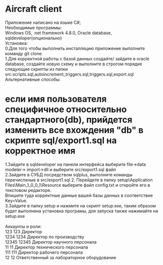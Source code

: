 # Aircraft client
Приложение написано на языке C#;\
Необходимые программы: \
Windows OS, .net framework 4.8.0, Oracle database, sqldeveloper(опционально)\
Установка: \
0.Для того чтобы выполнить инсталляцию приложение выполните команду git clone. \
1.Для корректной работы с базой данных создайте/ зайдите в oracle database, создайте новую схему и выполните в строгом порядке следующие скрипты из папки \
src:scripts.sql,autoincrement_triggers.sql,triggers.sql,export.sql\
Альтернативные способы:
  # если имя пользователя специфичное относительно стандартного(db), прийдется изменить все вхождения "db" в скрипте sql/export1.sql на корректное имя  
  1.Зайдите в sqldeveloper на панели интерфейса выберите file->data modeler-> import->dll и выберите src/export1.sql файл\
  2.Зайдите в СУБД посредством sqlplus, выполните команды перечисленые в src/export1.sql
2. Перейдете в папку setup\Application Files\Main_1_0_0_1\Resource выберите файл config.txt и откройте его в текстовом редакторе. \
Впишите туда корректные данные вашей базы данных в соответствие Key=Value. \
3.Зайдите в папку setup и нажмите на скрипт setup.exe, таким образом будет выполнена установка програмы, для запуска также нажимайте на setup.exe\
\
Аккаунты и роли: \
123	123	Директор\
1234	1234	Директор по производству\
12345	12345	Директор научного персонала\
11	11	Директор технического персонала\
111	111	Директор рабочего персонала\
12	12	Ответственный за лабораторное оборудование
